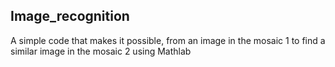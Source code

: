## Image_recognition
A simple code that makes it possible, from an image in the mosaic 1 to find a similar image in the mosaic 2 using Mathlab
